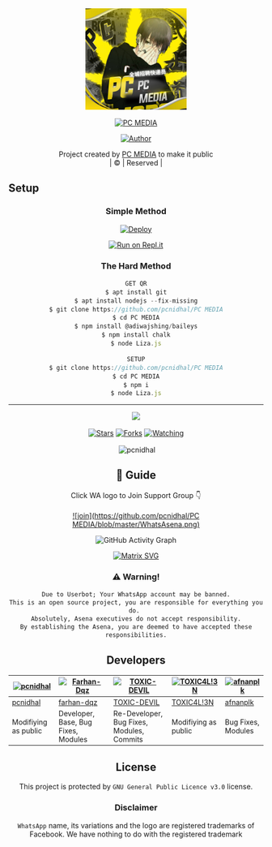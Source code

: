 <div align="center">
  <img border-radius: 15px src="20210929_102157.jpg"width="200" height="200"/>
  <p align="center">
    
    
<a href="#"><img title="PC MEDIA" src="https://img.shields.io/badge/PC MEDIA-green?colorA=%23ff0000&colorB=%23017e40&style=for-the-badge"></a>
</p>
  <p align="center">
<a href=https://github.com/pcnidhal"><img title="Author" src="https://img.shields.io/badge/Author-(hunk!nd3 p4d4y41!-LIZAMWOL?color=blue&style=for-the-badge&logo=whatsapp"></a>
</p>
</div>
<p align="center">
Project created by <a href="https://github.com/pcnidhal">PC MEDIA</a> to make it public
    <br>
       | © |
        Reserved |
    <br> 
</p>

## Setup
<div align="center">

  ### Simple Method
  
[![Deploy](https://www.herokucdn.com/deploy/button.svg)](https://heroku.com/deploy?template=https://github.com/nidhalpc/PC-MEDIA) 
  
[![Run on Repl.it](https://repl.it/badge/github/quiec/whatsAlfa)](https://replit.com/@chunkindepadayali/LizaMwol?v=1)
  
### The Hard Method
```js
GET QR
$ apt install git
$ apt install nodejs --fix-missing
$ git clone https://github.com/pcnidhal/PC MEDIA
$ cd PC MEDIA
$ npm install @adiwajshing/baileys
$ npm install chalk
$ node Liza.js
```
      
```js
SETUP
$ git clone https://github.com/pcnidhal/PC MEDIA
$ cd PC MEDIA
$ npm i
$ node Liza.js
```

----

  <p align="center">
  <a href="https://github.com/pcnidhal/PC MEDIA">
    
<a href="https:https://github.com/pcnidhal?tab=followers">
<img src="https://img.shields.io/github/repo-size/pcnidhal/PC MEDIA?color=green&label=Repo%20total%20size&style=plastic">
<p align="center">
<a href="https://github.com/pcnidhal/followers"
<img title="Followers" src="https://img.shields.io/github/followers/pcnidhal?color=blue&style=flat-square"></a>
<a href="https://github.com/pcnidhal/PC MEDIA/stargazers/"><img title="Stars" src="https://img.shields.io/github/stars/pcnidhal/PC MEDIA?color=blue&style=flat-square"></a>
<a href="https://github.com/pcnidhal/PC MEDIA/network/members"><img title="Forks" src="https://img.shields.io/github/forks/pcnidhal/PC MEDIA?color=blue&style=flat-square"></a>
<a href="https://github.com/pcnidhal/PC MEDIA/watchers"><img title="Watching" src="https://img.shields.io/github/watchers/pcnidhal/PC MEDIA?label=Watchers&color=blue&style=flat-square"></a>
</p>

<p align="center">
<p>&nbsp;<img align="center" src="https://github-readme-stats.vercel.app/api?username=pcnidhal&show_icons=true&theme=dark&locale=en" alt="pcnidhal" /></p>
    
## 📢 Guide
Click WA logo to Join Support Group 👇
    <br>
<br>
  [![join](https://github.com/pcnidhal/PC MEDIA/blob/master/WhatsAsena.png)](https://chat.whatsapp.com/BRPbS6JHUoCE480MpLLM5z)
  <div align="center">
       
  ![GitHub Activity Graph](https://activity-graph.herokuapp.com/graph?username=pcnidhal&bg_color=000000&color=4fff67&line=4fff67&point=ffffff&area=true&hide_border=true)
  </div>
 
  
  [![Matrix SVG](https://raw.githubusercontent.com/rodrigograca31/rodrigograca31/master/matrix.svg)](https://chat.whatsapp.com/BRPbS6JHUoCE480MpLLM5z)
                     
### ⚠️ Warning! 
```
Due to Userbot; Your WhatsApp account may be banned.
This is an open source project, you are responsible for everything you do. 
Absolutely, Asena executives do not accept responsibility.
By establishing the Asena, you are deemed to have accepted these responsibilities.
```

## Developers
  <div align="center">
    
[![pcnidhal](https://github.com/pcnidhal.png?size=100)](https://github.com/pcnidhal) | [![Farhan-Dqz](https://github.com/farhan-dqz.png?size=100)](https://github.com/farhan-dqz) | [![TOXIC-DEVIL](https://github.com/TOXIC-DEVIL.png?size=100)](https://github.com/TOXIC-DEVIL) |  [![TOXIC4L!3N](https://github.com/Alien-alfa.png?size=100)](https://github.com/AI-VIKI) | [![afnanplk](https://github.com/afnanplk.png?size=100)](https://github.com/afnanplk) 
----|----|----|----|----
[pcnidhal](https://github.com/pcnidhal) | [farhan-dqz](https://github.com/farhan-dqz) | [TOXIC-DEVIL](https://github.com/TOXIC-DEVIL) | [TOXIC4L!3N](https://github.com/AI-VIKI) | [afnanplk](https://github.com/afnanplk) 
Modifiying as public | Developer, Base, Bug Fixes, Modules| Re-Developer, Bug Fixes, Modules, Commits |  Modifiying  as   public | Bug Fixes, Modules 
  </div>
    


## License
This project is protected by `GNU General Public Licence v3.0` license.

### Disclaimer
`WhatsApp` name, its variations and the logo are registered trademarks of Facebook. We have nothing to do with the registered trademark
